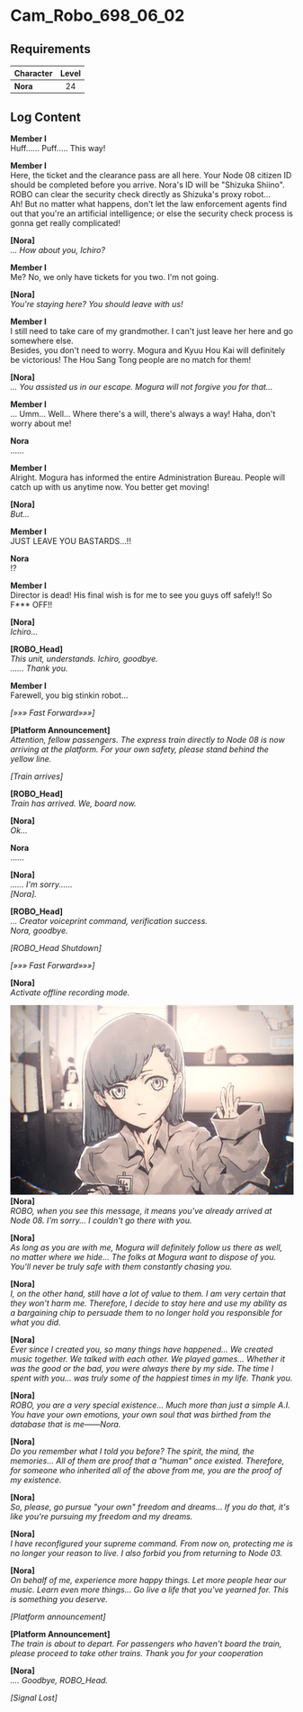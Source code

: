 # Cam_Robo_698_06_02
## Requirements
|Character|Level|
|---------|:---:|
|**Nora** | 24  |

## Log Content
**Member I**<br>
Huff...... Puff..... This way!

**Member I**<br>
Here, the ticket and the clearance pass are all here. Your Node 08 citizen ID should be completed before you arrive. Nora's ID will be "Shizuka Shiino". ROBO can clear the security check directly as Shizuka's proxy robot...<br>
Ah! But no matter what happens, don't let the law enforcement agents find out that you're an artificial intelligence; or else the security check process is gonna get really complicated!

**[Nora]**<br>
*... How about you, Ichiro?*

**Member I**<br>
Me? No, we only have tickets for you two. I'm not going.

**[Nora]**<br>
*You're staying here? You should leave with us!*

**Member I**<br>
I still need to take care of my grandmother. I can't just leave her here and go somewhere else.<br>
Besides, you don't need to worry. Mogura and Kyuu Hou Kai will definitely be victorious! The Hou Sang Tong people are no match for them!

**[Nora]**<br>
*... You assisted us in our escape. Mogura will not forgive you for that...*

**Member I**<br>
... Umm... Well... Where there's a will, there's always a way! Haha, don't worry about me!

**Nora**<br>
......

**Member I**<br>
Alright. Mogura has informed the entire Administration Bureau. People will catch up with us anytime now. You better get moving!

**[Nora]**<br>
*But...*

**Member I**<br>
JUST LEAVE YOU BASTARDS...!!

**Nora**<br>
!?

**Member I**<br>
Director is dead! His final wish is for me to see you guys off safely!! So F\*\*\* OFF!!<br>


**[Nora]**<br>
*Ichiro...*

**[ROBO_Head]**<br>
*This unit, understands. Ichiro, goodbye.<br>
...... Thank you.*

**Member I**<br>
Farewell, you big stinkin robot...

*[»»» Fast Forward»»»]*

**[Platform Announcement]**<br>
*Attention, fellow passengers. The express train directly to Node 08 is now arriving at the platform. For your own safety, please stand behind the yellow line.*

*\[Train arrives\]*

**[ROBO_Head]**<br>
*Train has arrived. We, board now.*

**[Nora]**<br>
*Ok...*

**Nora**<br>
......

**[Nora]**<br>
*...... I'm sorry......<br>
[Nora].*

**[ROBO_Head]**<br>
*... Creator voiceprint command, verification success.<br>
Nora, goodbye.*

*\[ROBO_Head Shutdown\]*

*[»»» Fast Forward»»»]*

**[Nora]**<br>
*Activate offline recording mode.*

![noos3302.png](./attachments/noos3302.png)
**[Nora]**<br>
*ROBO, when you see this message, it means you've already arrived at Node 08. I'm sorry... I couldn't go there with you.*

**[Nora]**<br>
*As long as you are with me, Mogura will definitely follow us there as well, no matter where we hide... The folks at Mogura want to dispose of you. You'll never be truly safe with them constantly chasing you.*

**[Nora]**<br>
*I, on the other hand, still have a lot of value to them. I am very certain that they won't harm me. Therefore, I decide to stay here and use my ability as a bargaining chip to persuade them to no longer hold you responsible for what you did.*

**[Nora]**<br>
*Ever since I created you, so many things have happened... We created music together. We talked with each other. We played games... Whether it was the good or the bad, you were always there by my side. The time I spent with you... was truly some of the happiest times in my life. Thank you.*

**[Nora]**<br>
*ROBO, you are a very special existence... Much more than just a simple A.I. You have your own emotions, your own soul that was birthed from the database that is me——Nora.*

**[Nora]**<br>
*Do you remember what I told you before? The spirit, the mind, the memories... All of them are proof that a "human" once existed. Therefore, for someone who inherited all of the above from me, you are the proof of my existence.*

**[Nora]**<br>
*So, please, go pursue "your own" freedom and dreams... If you do that, it's like you're pursuing my freedom and my dreams.*

**[Nora]**<br>
*I have reconfigured your supreme command. From now on, protecting me is no longer your reason to live. I also forbid you from returning to Node 03.*

**[Nora]**<br>
*On behalf of me, experience more happy things. Let more people hear our music. Learn even more things... Go live a life that you've yearned for. This is something you deserve.*

*\[Platform announcement\]*

**[Platform Announcement]**<br>
*The train is about to depart. For passengers who haven't board the train, please proceed to take other trains. Thank you for your cooperation*

**[Nora]**<br>
*.... Goodbye, ROBO\_Head.*

*[Signal Lost]*
